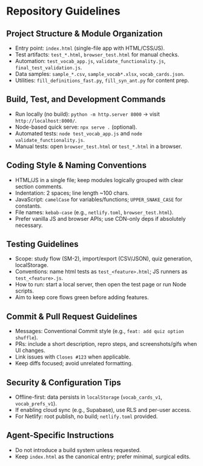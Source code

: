 # Repository Guidelines

## Project Structure & Module Organization
- Entry point: `index.html` (single-file app with HTML/CSS/JS).
- Test artifacts: `test_*.html`, `browser_test.html` for manual checks.
- Automation: `test_vocab_app.js`, `validate_functionality.js`, `final_test_validation.js`.
- Data samples: `sample_*.csv`, `sample_vocab*.xlsx`, `vocab_cards.json`.
- Utilities: `fill_definitions_fast.py`, `fill_syn_ant.py` for content prep.

## Build, Test, and Development Commands
- Run locally (no build): `python -m http.server 8000` → visit `http://localhost:8000/`.
- Node-based quick serve: `npx serve .` (optional).
- Automated tests: `node test_vocab_app.js` and `node validate_functionality.js`.
- Manual tests: open `browser_test.html` or `test_*.html` in a browser.

## Coding Style & Naming Conventions
- HTML/JS in a single file; keep modules logically grouped with clear section comments.
- Indentation: 2 spaces; line length ~100 chars.
- JavaScript: `camelCase` for variables/functions; `UPPER_SNAKE_CASE` for constants.
- File names: `kebab-case` (e.g., `netlify.toml`, `browser_test.html`).
- Prefer vanilla JS and browser APIs; use CDN-only deps if absolutely necessary.

## Testing Guidelines
- Scope: study flow (SM-2), import/export (CSV/JSON), quiz generation, localStorage.
- Conventions: name html tests as `test_<feature>.html`; JS runners as `test_<feature>.js`.
- How to run: start a local server, then open the test page or run Node scripts.
- Aim to keep core flows green before adding features.

## Commit & Pull Request Guidelines
- Messages: Conventional Commit style (e.g., `feat: add quiz option shuffle`).
- PRs: include a short description, repro steps, and screenshots/gifs when UI changes.
- Link issues with `Closes #123` when applicable.
- Keep diffs focused; avoid unrelated formatting.

## Security & Configuration Tips
- Offline-first: data persists in `localStorage` (`vocab_cards_v1`, `vocab_prefs_v1`).
- If enabling cloud sync (e.g., Supabase), use RLS and per-user access.
- For Netlify: root publish, no build; `netlify.toml` provided.

## Agent-Specific Instructions
- Do not introduce a build system unless requested.
- Keep `index.html` as the canonical entry; prefer minimal, surgical edits.
